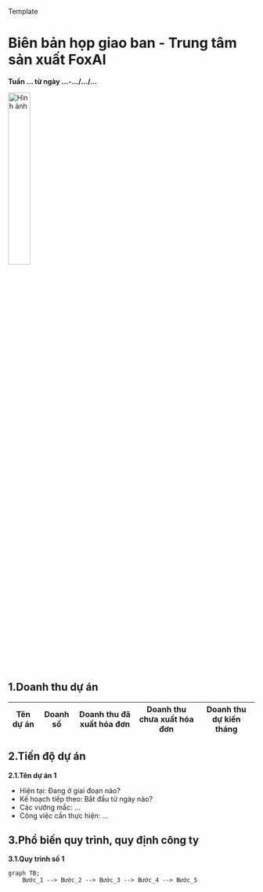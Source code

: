 Template
# Biên bản họp giao ban - Trung tâm sản xuất FoxAI
**Tuần ... từ ngày ...-.../.../...**

<img src="https://fox.ai.vn/wp-content/uploads/2024/07/Logo_Original-1.png" alt="Hình ảnh" width="30%" />

## 1.Doanh thu dự án
|Tên dự án|Doanh số|Doanh thu đã xuất hóa đơn|Doanh thu chưa xuất hóa đơn|Doanh thu dự kiến tháng|
|---|---|---|---|---|

## 2.Tiến độ dự án
**2.1.Tên dự án 1**
- Hiện tại: Đang ở giai đoạn nào? 
- Kế hoạch tiếp theo: Bắt đầu từ ngày nào?
- Các vướng mắc: ...
- Công việc cần thực hiện: ...

## 3.Phổ biến quy trình, quy định công ty
**3.1.Quy trình số 1**

```mermaid
graph TB;
    Bước_1 --> Bước_2 --> Bước_3 --> Bước_4 --> Bước_5
```


